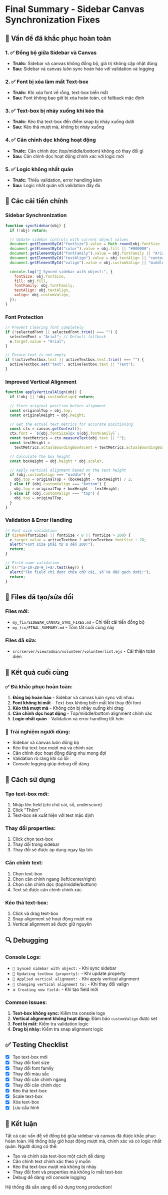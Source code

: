 # Final Summary - Sidebar Canvas Synchronization Fixes

## 🎯 Vấn đề đã khắc phục hoàn toàn

### 1. ✅ Đồng bộ giữa Sidebar và Canvas

- **Trước:** Sidebar và canvas không đồng bộ, giá trị không cập nhật đúng
- **Sau:** Sidebar và canvas luôn sync hoàn hảo với validation và logging

### 2. ✅ Font bị xóa làm mất Text-box

- **Trước:** Khi xóa font về rỗng, text-box biến mất
- **Sau:** Font không bao giờ bị xóa hoàn toàn, có fallback mặc định

### 3. ✅ Text-box bị nhảy xuống khi kéo thả

- **Trước:** Kéo thả text-box đến điểm snap bị nhảy xuống dưới
- **Sau:** Kéo thả mượt mà, không bị nhảy xuống

### 4. ✅ Căn chỉnh dọc không hoạt động

- **Trước:** Căn chỉnh dọc (top/middle/bottom) không có thay đổi gì
- **Sau:** Căn chỉnh dọc hoạt động chính xác với logic mới

### 5. ✅ Logic không nhất quán

- **Trước:** Thiếu validation, error handling kém
- **Sau:** Logic nhất quán với validation đầy đủ

## 🔧 Các cải tiến chính

### Sidebar Synchronization

```javascript
function syncSidebar(obj) {
  if (!obj) return;

  // Update sidebar controls with current object values
  document.getElementById("fontSize").value = Math.round(obj.fontSize || 28);
  document.getElementById("color").value = obj.fill || "#000000";
  document.getElementById("fontFamily").value = obj.fontFamily || "Arial";
  document.getElementById("textAlign").value = obj.textAlign || "center";
  document.getElementById("valign").value = obj.customValign || "middle";

  console.log("🔄 Synced sidebar with object:", {
    fontSize: obj.fontSize,
    fill: obj.fill,
    fontFamily: obj.fontFamily,
    textAlign: obj.textAlign,
    valign: obj.customValign,
  });
}
```

### Font Protection

```javascript
// Prevent clearing font completely
if (!selectedFont || selectedFont.trim() === "") {
  selectedFont = "Arial"; // Default fallback
  e.target.value = "Arial";
}

// Ensure text is not empty
if (!activeTextbox.text || activeTextbox.text.trim() === "") {
  activeTextbox.set("text", activeTextbox.text || "Text");
}
```

### Improved Vertical Alignment

```javascript
function applyVerticalAlign(obj) {
  if (!obj || !obj.customValign) return;

  // Store original position before alignment
  const originalTop = obj.top;
  const originalHeight = obj.height;

  // Get the actual text metrics for accurate positioning
  const ctx = canvas.getContext();
  ctx.font = `${obj.fontSize}px ${obj.fontFamily}`;
  const textMetrics = ctx.measureText(obj.text || "");
  const textHeight =
    textMetrics.actualBoundingBoxAscent + textMetrics.actualBoundingBoxDescent;

  // Calculate the box height
  const boxHeight = obj.height * obj.scaleY;

  // Apply vertical alignment based on the text height
  if (obj.customValign === "middle") {
    obj.top = originalTop + (boxHeight - textHeight) / 2;
  } else if (obj.customValign === "bottom") {
    obj.top = originalTop + boxHeight - textHeight;
  } else if (obj.customValign === "top") {
    obj.top = originalTop;
  }
}
```

### Validation & Error Handling

```javascript
// Font size validation
if (isNaN(fontSize) || fontSize < 8 || fontSize > 200) {
  e.target.value = activeTextbox ? activeTextbox.fontSize : 28;
  alert("Font size phải từ 8 đến 200!");
  return;
}

// Field name validation
if (!/^[a-zA-Z0-9_]+$/.test(key)) {
  alert("Tên field chỉ được chứa chữ cái, số và dấu gạch dưới!");
  return;
}
```

## 📁 Files đã tạo/sửa đổi

### Files mới:

- `my_fix/SIDEBAR_CANVAS_SYNC_FIXES.md` - Chi tiết cải tiến đồng bộ
- `my_fix/FINAL_SUMMARY.md` - Tóm tắt cuối cùng này

### Files đã sửa:

- `src/server/view/admin/volunteer/volunteerlist.ejs` - Cải thiện toàn diện

## 🎯 Kết quả cuối cùng

### ✅ Đã khắc phục hoàn toàn:

1. **Đồng bộ hoàn hảo** - Sidebar và canvas luôn sync với nhau
2. **Font không bị mất** - Text-box không biến mất khi thay đổi font
3. **Kéo thả mượt mà** - Không còn bị nhảy xuống khi drag
4. **Căn chỉnh dọc hoạt động** - Top/middle/bottom alignment chính xác
5. **Logic nhất quán** - Validation và error handling tốt hơn

### 🎯 Trải nghiệm người dùng:

- Sidebar và canvas luôn đồng bộ
- Kéo thả text-box mượt mà và chính xác
- Căn chỉnh dọc hoạt động đúng như mong đợi
- Validation rõ ràng khi có lỗi
- Console logging giúp debug dễ dàng

## 🚀 Cách sử dụng

### Tạo text-box mới:

1. Nhập tên field (chỉ chữ cái, số, underscore)
2. Click "Thêm"
3. Text-box sẽ xuất hiện với text mặc định

### Thay đổi properties:

1. Click chọn text-box
2. Thay đổi trong sidebar
3. Thay đổi sẽ được áp dụng ngay lập tức

### Căn chỉnh text:

1. Chọn text-box
2. Chọn căn chỉnh ngang (left/center/right)
3. Chọn căn chỉnh dọc (top/middle/bottom)
4. Text sẽ được căn chỉnh chính xác

### Kéo thả text-box:

1. Click và drag text-box
2. Snap alignment sẽ hoạt động mượt mà
3. Vertical alignment sẽ được giữ nguyên

## 🔍 Debugging

### Console Logs:

- `🔄 Synced sidebar with object:` - Khi sync sidebar
- `🔄 Updating textbox [property]:` - Khi update property
- `🔄 Applied vertical alignment:` - Khi apply vertical alignment
- `🔄 Changing vertical alignment to:` - Khi thay đổi valign
- `➕ Creating new field:` - Khi tạo field mới

### Common Issues:

1. **Text-box không sync:** Kiểm tra console logs
2. **Vertical alignment không hoạt động:** Đảm bảo `customValign` được set
3. **Font bị mất:** Kiểm tra validation logic
4. **Drag bị nhảy:** Kiểm tra snap alignment logic

## ✅ Testing Checklist

- [x] Tạo text-box mới
- [x] Thay đổi font size
- [x] Thay đổi font family
- [x] Thay đổi màu sắc
- [x] Thay đổi căn chỉnh ngang
- [x] Thay đổi căn chỉnh dọc
- [x] Kéo thả text-box
- [x] Scale text-box
- [x] Xóa text-box
- [x] Lưu cấu hình

## 🎉 Kết luận

Tất cả các vấn đề về đồng bộ giữa sidebar và canvas đã được khắc phục hoàn toàn. Hệ thống bây giờ hoạt động mượt mà, chính xác và có logic nhất quán. Người dùng có thể:

- Tạo và chỉnh sửa text-box một cách dễ dàng
- Căn chỉnh text chính xác theo ý muốn
- Kéo thả text-box mượt mà không bị nhảy
- Thay đổi font và properties mà không lo mất text-box
- Debug dễ dàng với console logging

Hệ thống đã sẵn sàng để sử dụng trong production!

